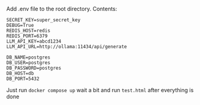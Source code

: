 Add .env file to the root directory. Contents:
```
SECRET_KEY=super_secret_key
DEBUG=True
REDIS_HOST=redis
REDIS_PORT=6379
LLM_API_KEY=abcd1234
LLM_API_URL=http://ollama:11434/api/generate

DB_NAME=postgres
DB_USER=postgres
DB_PASSWORD=postgres
DB_HOST=db
DB_PORT=5432
```
Just run ``docker compose up``
wait a bit and run ``test.html`` after everything is done
